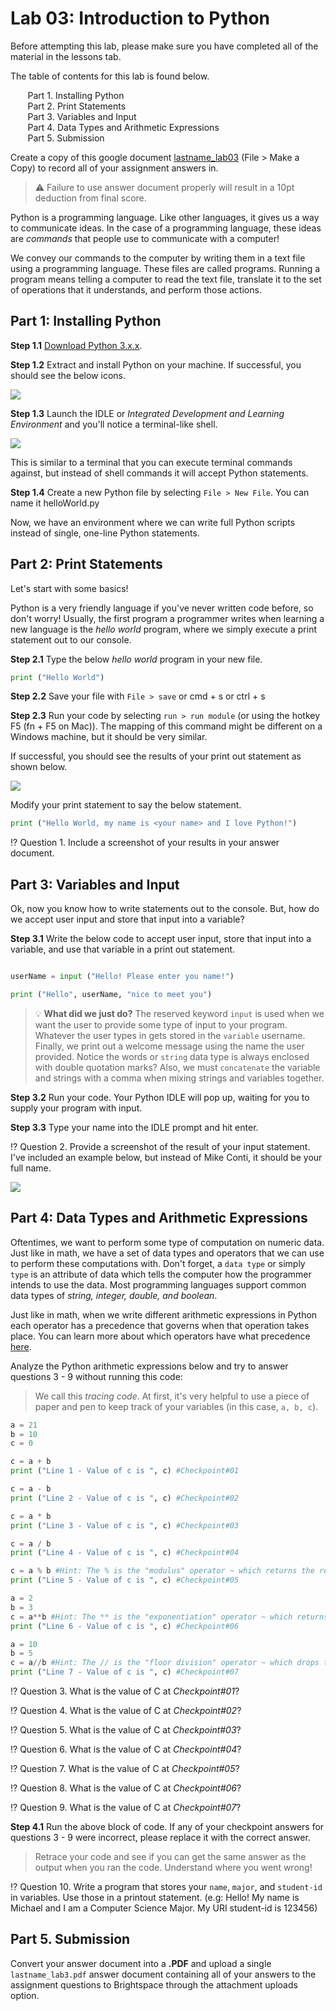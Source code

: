 # Lab 03: Introduction to Python

Before attempting this lab, please make sure you have completed all of the material in the lessons tab.

The table of contents for this lab is found below.

&nbsp;&nbsp;&nbsp;&nbsp;&nbsp;&nbsp; Part 1. Installing Python <br>
&nbsp;&nbsp;&nbsp;&nbsp;&nbsp;&nbsp; Part 2. Print Statements <br>
&nbsp;&nbsp;&nbsp;&nbsp;&nbsp;&nbsp; Part 3. Variables and Input  <br>
&nbsp;&nbsp;&nbsp;&nbsp;&nbsp;&nbsp; Part 4. Data Types and Arithmetic Expressions <br>
&nbsp;&nbsp;&nbsp;&nbsp;&nbsp;&nbsp; Part 5. Submission <br>

Create a copy of this google document [lastname_lab03](https://docs.google.com/document/d/1rfK-Lb4ocslLxieoG_ra0nudwiFvtTd4SS-kBjvS1xU/edit?usp=sharing) (File > Make a Copy) to record all of your assignment answers in.

> :warning: Failure to use answer document properly will result in a 10pt deduction from final score.

Python is a programming language. Like other languages, it gives us a way to communicate ideas. In the case of a programming language, these ideas are *commands* that people use to communicate with a computer!

We convey our commands to the computer by writing them in a text file using a programming language. These files are called programs. Running a program means telling a computer to read the text file, translate it to the set of operations that it understands, and perform those actions.

## Part 1: Installing Python

**Step 1.1** [Download Python 3.x.x](https://www.Python.org/downloads/). 

**Step 1.2** Extract and install Python on your machine. If successful, you should see the below icons.

<img src="images/fig1.png">

**Step 1.3** Launch the IDLE or *Integrated Development and Learning Environment* and you'll notice a terminal-like shell.

<img src="images/fig2.png">

This is similar to a terminal that you can execute terminal commands against, but instead of shell commands it will accept Python statements. 

**Step 1.4** Create a new Python file by selecting `File > New File`. You can name it helloWorld.py

Now, we have an environment where we can write full Python scripts instead of single, one-line Python statements.

## Part 2: Print Statements

Let's start with some basics!

Python is a very friendly language if you've never written code before, so don't worry! Usually, the first program a programmer writes when learning a new language is the *hello world* program, where we simply execute a print statement out to our console. 

**Step 2.1** Type the below *hello world* program in your new file.

```Python
print ("Hello World")
```
**Step 2.2** Save your file with `File > save` or cmd + s or ctrl + s

**Step 2.3** Run your code by selecting `run > run module` (or using the hotkey F5 (fn + F5 on Mac)). The mapping of this command might be different on a Windows machine, but it should be very similar.

If successful, you should see the results of your print out statement as shown below. 

<img src="images/fig3.png">

Modify your print statement to say the below statement.

```Python
print ("Hello World, my name is <your name> and I love Python!")
```

:interrobang: Question 1. Include a screenshot of your results in your answer document.

## Part 3: Variables and Input 

Ok, now you know how to write statements out to the console. But, how do we accept user input and store that input into a variable?

**Step 3.1** Write the below code to accept user input, store that input into a variable, and use that variable in a print out statement.

```Python

userName = input ("Hello! Please enter you name!")

print ("Hello", userName, "nice to meet you")
```

> :bulb: **What did we just do?** The reserved keyword `input` is used when we want the user to provide some type of input to your program. Whatever the user types in gets stored in the `variable` username. Finally, we print out a welcome message using the name the user provided. Notice the words or `string` data type is always enclosed with double quotation marks? Also, we must `concatenate` the variable and strings with a comma when mixing strings and variables together.

**Step 3.2** Run your code. Your Python IDLE will pop up, waiting for you to supply your program with input. 

**Step 3.3** Type your name into the IDLE prompt and hit enter.

:interrobang: Question 2. Provide a screenshot of the result of your input statement. I've included an example below, but instead of Mike Conti, it should be your full name.

<img src="images/fig4.png">

 ## Part 4: Data Types and Arithmetic Expressions

Oftentimes, we want to perform some type of computation on numeric data. Just like in math, we have a set of data types and operators that we can use to perform these computations with. Don't forget, a `data type` or simply `type` is an attribute of data which tells the computer how the programmer intends to use the data. Most programming languages support common data types of *string, integer, double, and boolean*. 

Just like in math, when we write different arithmetic expressions in Python each operator has a precedence that governs when that operation takes place. You can learn more about which operators have what precedence [here](https://www.mathcs.emory.edu/~valerie/courses/fall10/155/resources/op_precedence.html).

Analyze the Python arithmetic expressions below and try to answer questions 3 - 9 without running this code:

> We call this *tracing code*. At first, it's very helpful to use a piece of paper and pen to keep track of your variables (in this case, `a, b, c`).

```Python
a = 21
b = 10
c = 0

c = a + b
print ("Line 1 - Value of c is ", c) #Checkpoint#01

c = a - b
print ("Line 2 - Value of c is ", c) #Checkpoint#02

c = a * b
print ("Line 3 - Value of c is ", c) #Checkpoint#03

c = a / b
print ("Line 4 - Value of c is ", c) #Checkpoint#04

c = a % b #Hint: The % is the "modulus" operator ~ which returns the remainder of the expression (e.g (7 % 3 == 1)).
print ("Line 5 - Value of c is ", c) #Checkpoint#05

a = 2
b = 3
c = a**b #Hint: The ** is the "exponentiation" operator ~ which returns a^b (e.g 2**3 == 8).
print ("Line 6 - Value of c is ", c) #Checkpoint#06

a = 10
b = 5
c = a//b #Hint: The // is the "floor division" operator ~ which drops the remainder part of the quotient (e.g 12//5 == 2). 
print ("Line 7 - Value of c is ", c) #Checkpoint#07

```

:interrobang: Question 3. What is the value of C at *Checkpoint#01*? <br>

:interrobang: Question 4. What is the value of C at *Checkpoint#02*? <br>

:interrobang: Question 5. What is the value of C at *Checkpoint#03*? <br>

:interrobang: Question 6. What is the value of C at *Checkpoint#04*? <br>

:interrobang: Question 7. What is the value of C at *Checkpoint#05*? <br>

:interrobang: Question 8. What is the value of C at *Checkpoint#06*? <br>

:interrobang: Question 9. What is the value of C at *Checkpoint#07*? <br>

**Step 4.1** Run the above block of code. If any of your checkpoint answers for questions 3 - 9 were incorrect, please replace it with the correct answer.

> Retrace your code and see if you can get the same answer as the output when you ran the code. Understand where you went wrong!

:interrobang: Question 10. Write a program that stores your `name`, `major`, and `student-id` in variables. Use those in a printout statement. (e.g: Hello! My name is Michael and I am a Computer Science Major. My URI student-id is 123456) <br>

## Part 5. Submission

Convert your answer document into a **.PDF** and upload a single `lastname_lab3.pdf` answer document containing all of your answers to the assignment questions to Brightspace through the attachment uploads option.
